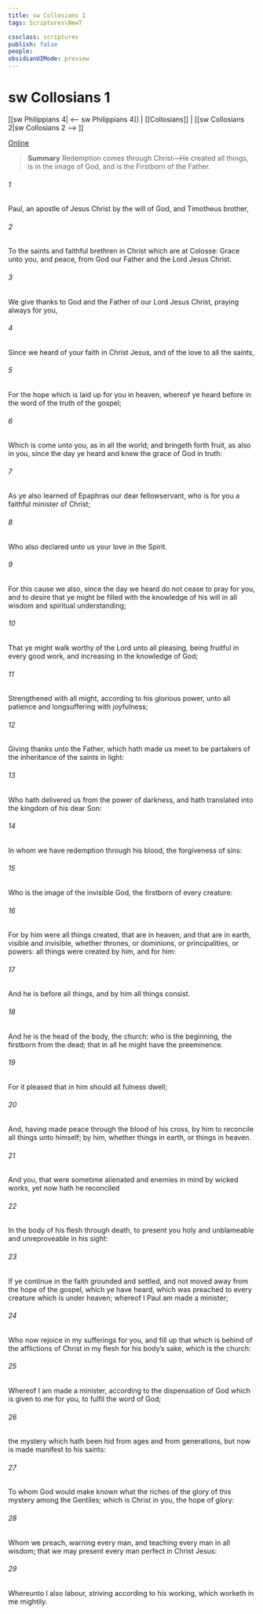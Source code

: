 ```yaml
---
title: sw Collosians 1
tags: Scriptures\NewT

cssclass: scriptures
publish: false
people:
obsidianUIMode: preview
---
```


# sw Collosians 1
[[sw Philippians 4| <-- sw Philippians 4]] | [[Collosians]] | [[sw Collosians 2|sw Collosians 2 --> ]]

[Online](https://churchofjesuschrist.org/study/scriptures/nt/col/1?lang=eng)

> __Summary__
Redemption comes through Christ—He created all things, is in the image of God, and is the Firstborn of the Father.

###### 1 
Paul, an apostle of Jesus Christ by the will of God, and Timotheus  brother,

###### 2 
To the saints and faithful brethren in Christ which are at Colosse: Grace  unto you, and peace, from God our Father and the Lord Jesus Christ.

###### 3 
We give thanks to God and the Father of our Lord Jesus Christ, praying always for you,

###### 4 
Since we heard of your faith in Christ Jesus, and of the love  to all the saints,

###### 5 
For the hope which is laid up for you in heaven, whereof ye heard before in the word of the truth of the gospel;

###### 6 
Which is come unto you, as  in all the world; and bringeth forth fruit, as  also in you, since the day ye heard  and knew the grace of God in truth:

###### 7 
As ye also learned of Epaphras our dear fellowservant, who is for you a faithful minister of Christ;

###### 8 
Who also declared unto us your love in the Spirit.

###### 9 
For this cause we also, since the day we heard  do not cease to pray for you, and to desire that ye might be filled with the knowledge of his will in all wisdom and spiritual understanding;

###### 10 
That ye might walk worthy of the Lord unto all pleasing, being fruitful in every good work, and increasing in the knowledge of God;

###### 11 
Strengthened with all might, according to his glorious power, unto all patience and longsuffering with joyfulness;

###### 12 
Giving thanks unto the Father, which hath made us meet to be partakers of the inheritance of the saints in light:

###### 13 
Who hath delivered us from the power of darkness, and hath translated  into the kingdom of his dear Son:

###### 14 
In whom we have redemption through his blood,  the forgiveness of sins:

###### 15 
Who is the image of the invisible God, the firstborn of every creature:

###### 16 
For by him were all things created, that are in heaven, and that are in earth, visible and invisible, whether  thrones, or dominions, or principalities, or powers: all things were created by him, and for him:

###### 17 
And he is before all things, and by him all things consist.

###### 18 
And he is the head of the body, the church: who is the beginning, the firstborn from the dead; that in all  he might have the preeminence.

###### 19 
For it pleased  that in him should all fulness dwell;

###### 20 
And, having made peace through the blood of his cross, by him to reconcile all things unto himself; by him,  whether  things in earth, or things in heaven.

###### 21 
And you, that were sometime alienated and enemies in  mind by wicked works, yet now hath he reconciled

###### 22 
In the body of his flesh through death, to present you holy and unblameable and unreproveable in his sight:

###### 23 
If ye continue in the faith grounded and settled, and  not moved away from the hope of the gospel, which ye have heard,  which was preached to every creature which is under heaven; whereof I Paul am made a minister;

###### 24 
Who now rejoice in my sufferings for you, and fill up that which is behind of the afflictions of Christ in my flesh for his body’s sake, which is the church:

###### 25 
Whereof I am made a minister, according to the dispensation of God which is given to me for you, to fulfil the word of God;

###### 26 
 the mystery which hath been hid from ages and from generations, but now is made manifest to his saints:

###### 27 
To whom God would make known what  the riches of the glory of this mystery among the Gentiles; which is Christ in you, the hope of glory:

###### 28 
Whom we preach, warning every man, and teaching every man in all wisdom; that we may present every man perfect in Christ Jesus:

###### 29 
Whereunto I also labour, striving according to his working, which worketh in me mightily.

